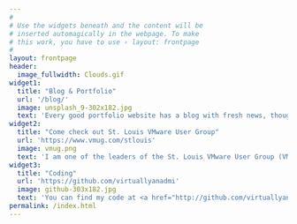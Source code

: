 ```yaml
---
#
# Use the widgets beneath and the content will be
# inserted automagically in the webpage. To make
# this work, you have to use › layout: frontpage
#
layout: frontpage
header:
  image_fullwidth: Clouds.gif
widget1:
  title: "Blog & Portfolio"
  url: '/blog/'
  image: unsplash_9-302x182.jpg
  text: 'Every good portfolio website has a blog with fresh news, thoughts and develop&shy;ments of your activities. <em>Virtually an Admin</em> offers you thoughts from Jonathan Stewart on Administrating in the Clouds.'
widget2:
  title: "Come check out St. Louis VMware User Group"
  url: 'https://www.vmug.com/stlouis'
  image: vmug.png
  text: 'I am one of the leaders of the St. Louis VMware User Group (VMUG). We hold quarterly meetings as well as get together on a monthly basis to discuss virtualization, technology and usually have a good time. Check us out'
widget3:
  title: "Coding"
  url: 'https://github.com/virtuallyanadmi'
  image: github-303x182.jpg
  text: 'You can find my code at <a href="http://github.com/virtuallyanadmi">github.com/virtuallyanadmi</a>. I hope to put more Powershell scripts out there soon.'
permalink: /index.html
---
```

